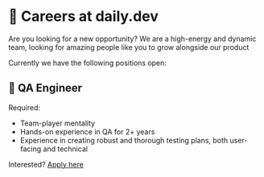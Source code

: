 # 🧳 Careers at daily.dev

Are you looking for a new opportunity?
We are a high-energy and dynamic team, looking for amazing people like you to grow alongside our product

Currently we have the following positions open:

## 🔬 QA Engineer

Required:
- Team-player mentality
- Hands-on experience in QA for 2+ years
- Experience in creating robust and thorough testing plans, both user-facing and technical

Interested? [Apply here](https://it057218.typeform.com/to/Ai0D96VH)
